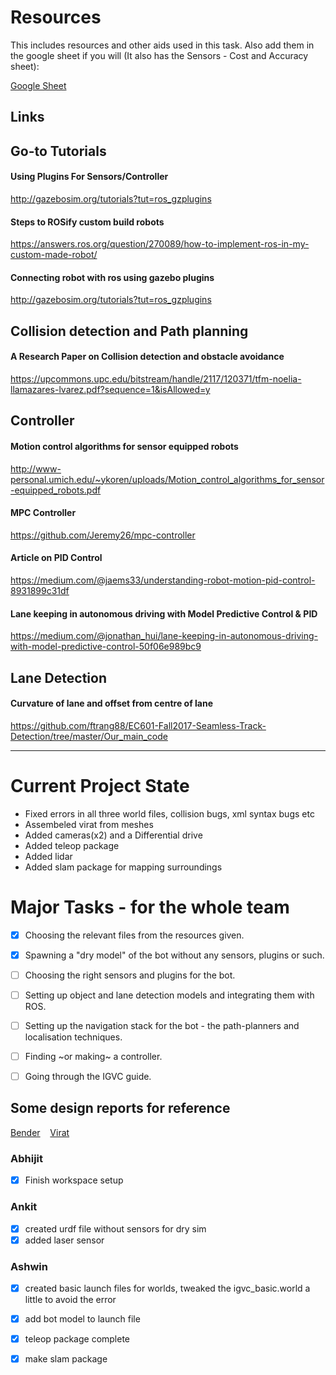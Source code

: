 # Resources
This includes resources and other aids used in this task. 
Also add them in the google sheet if you will (It also has the Sensors - Cost and Accuracy sheet):

[Google Sheet](https://docs.google.com/spreadsheets/d/1677pbPVrC0k_S-_Ag4LNA7e_MAPI6DYkt85SMPdUM4o/edit?usp=sharing)

## Links

Go-to Tutorials
---------------

#### Using Plugins For Sensors/Controller
http://gazebosim.org/tutorials?tut=ros_gzplugins

#### Steps to ROSify custom build robots
https://answers.ros.org/question/270089/how-to-implement-ros-in-my-custom-made-robot/

#### Connecting robot with ros using gazebo plugins
http://gazebosim.org/tutorials?tut=ros_gzplugins

Collision detection and Path planning
-------------------------------------

#### A Research Paper on Collision detection and obstacle avoidance
https://upcommons.upc.edu/bitstream/handle/2117/120371/tfm-noelia-llamazares-lvarez.pdf?sequence=1&isAllowed=y

Controller
----------

#### Motion control algorithms for sensor equipped robots
http://www-personal.umich.edu/~ykoren/uploads/Motion_control_algorithms_for_sensor-equipped_robots.pdf

#### MPC Controller
https://github.com/Jeremy26/mpc-controller

#### Article on PID Control
https://medium.com/@jaems33/understanding-robot-motion-pid-control-8931899c31df

#### Lane keeping in autonomous driving with Model Predictive Control & PID
https://medium.com/@jonathan_hui/lane-keeping-in-autonomous-driving-with-model-predictive-control-50f06e989bc9

Lane Detection
--------------

#### Curvature of lane and offset from centre of lane
https://github.com/ftrang88/EC601-Fall2017-Seamless-Track-Detection/tree/master/Our_main_code

------
# Current Project State

* Fixed errors in all three world files, collision bugs, xml syntax bugs etc
* Assembeled virat from meshes
* Added cameras(x2) and a Differential drive
* Added teleop package
* Added lidar
* Added slam package for mapping surroundings

# Major Tasks - for the whole team

- [x] Choosing the relevant files from the resources given.
- [x] Spawning a "dry model" of the bot without any sensors, plugins or such.
- [ ] Choosing the right sensors and plugins for the bot.
- [ ] Setting up object and lane detection models and integrating them with ROS.
- [ ] Setting up the navigation stack for the bot - the path-planners and localisation techniques.
- [ ] Finding ~or making~ a controller.  

- [ ] Going through the IGVC guide. 

## Some design reports for reference

[Bender](http://www.igvc.org/design/2019/12.pdf)&nbsp;&nbsp;&nbsp;&nbsp;[Virat](http://www.igvc.org/design/2019/23.pdf)

### Abhijit
- [x] Finish workspace setup

### Ankit
- [x] created urdf file without sensors for dry sim
- [x] added laser sensor
### Ashwin
- [x] created basic launch files for worlds, tweaked the igvc_basic.world a little to avoid the error
- [x] add bot model to launch file
- [x] teleop package complete
- [x] make slam package

